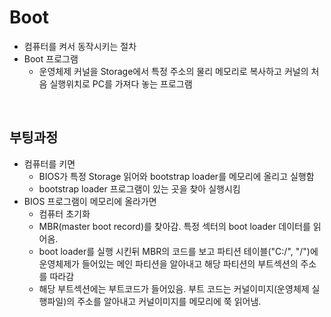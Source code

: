 # Boot
- 컴퓨터를 켜서 동작시키는 절차
- Boot 프로그램
    - 운영체제 커널을 Storage에서 특정 주소의 물리 메모리로 복사하고 커널의 처음 실행위치로 PC를 가져다 놓는 프로그램

<br>

## 부팅과정
- 컴퓨터를 키면
  - BIOS가 특정 Storage 읽어와 bootstrap loader를 메모리에 올리고 실행함
  - bootstrap loader 프로그램이 있는 곳을 찾아 실행시킴
- BIOS 프로그램이 메모리에 올라가면
    - 컴퓨터 초기화
    - MBR(master boot record)를 찾아감. 특정 섹터의 boot loader 데이터를 읽어옴.
    - boot loader를 실행 시킨뒤 MBR의 코드를 보고 파티션 테이블("C:/", "/")에 운영체제가 들어있는 메인 파티션을 알아내고 해당 파티션의 부트섹션의 주소를 따라감
    - 해당 부트섹션에는 부트코드가 들어있음. 부트 코드는 커널이미지(운영체제 실행파일)의 주소를 알아내고 커널이미지를 메모리에 쭉 읽어냄.